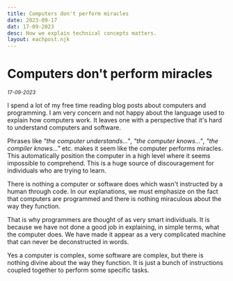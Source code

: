 ```yaml
---
title: Computers don't perform miracles
date: 2023-09-17
dat: 17-09-2023
desc: How we explain technical concepts matters.
layout: eachpost.njk
---
```


# Computers don't perform miracles

<sup>_17-09-2023_<sup>

I spend a lot of my free time reading blog posts about computers and programming. I am very concern and not happy about the language used to explain how computers work. It leaves one with a perspective that it's hard to understand computers and software.

Phrases like _"the computer understands..."_, _"the computer knows..."_, _"the compiler knows..."_ etc. makes it seem like the computer performs miracles. This automatically position the computer in a high level where it seems impossible to comprehend. This is a huge source of discouragement for individuals who are trying to learn.

There is nothing a computer or software does which wasn't instructed by a human through code. In our explanations, we must emphasize on the fact that computers are programmed and there is nothing miraculous about the way they function.

That is why programmers are thought of as very smart individuals. It is because we have not done a good job in explaining, in simple terms, what the computer does. We have made it appear as a very complicated machine that can never be deconstructed in words.

Yes a computer is complex, some software are complex, but there is nothing divine about the way they function. It is just a bunch of instructions coupled together to perform some specific tasks.
